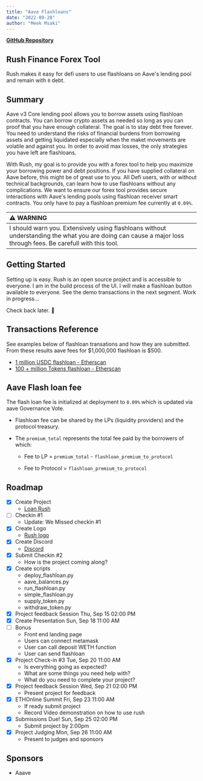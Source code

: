 ```yaml
---
title: "Aave Flashloans"
date: "2022-09-28"
author: "Meek Msaki"
---
```


[**GitHub Repository**](https://github.com/mmsaki/rush)

## Rush Finance Forex Tool

Rush makes it easy for defi users to use flashloans on Aave's lending pool and remain with `0` debt.

## Summary

Aave v3 Core lending pool allows you to borrow assets using flashloan contracts. You can borrow crypto assets as needed so long as you can proof that you have enough collateral. The goal is to stay debt free forever. You need to understand the risks of financial burdens from borrowing assets and getting liquidated especially when the maket movements are volatile and against you. In order to avoid max losses, the only strategies you have left are flashloans.

With Rush, my goal is to provide you with a forex tool to help you maximize your borrowing power and debt positions. If you have supplied collateral on Aave before, this might be of great use to you. All Defi users, with or without technical backgrounds, can learn how to use flashloans without any complications. We want to ensure our forex tool provides secure interactions with Aave's lending pools using flashloan receiver smart contracts. You only have to pay a flashloan premium fee currently at `0.09%`.

| :warning: WARNING                                                                                                                                             |
| :------------------------------------------------------------------------------------------------------------------------------------------------------------ |
| I should warn you. Extensively using flashloans without understanding the what you are doing can cause a major loss through fees. Be carefull with this tool. |

## Getting Started

Setting up is easy. Rush is an open source project and is accessible to everyone. I am in the build process of the UI. I will make a flashloan button available to everyone. See the demo transactions in the next segment. Work in progress...

Check back later. 👷

## Transactions Reference

See examples below of flashloan transations and how they are submitted. From these results aave fees for $1,000,000 flashloan is $500.

- [1 million USDC flashloan - Etherscan](https://goerli-optimism.etherscan.io/tx/0xe7b6883bc925eef37d318efa3353a24a74ef7b04fd9e2ba2a8bdfa1116d8f1a2)
- [100 + million Tokens flashloan - Etherscan](https://goerli-optimism.etherscan.io/tx/0xb096db8fbf39c390f343603d9dc51bd7ed41f51a47124cb6b1bdb3007f7f7a76)

## Aave Flash loan fee

The flash loan fee is initialized at deployment to `0.09%` which is updated via aave Governance Vote.

- Flashloan fee can be shared by the LPs (liquidity providers) and the protocol treasury.

- The `premium_total` represents the total fee paid by the borrowers of which:

  - Fee to LP = `premium_total` - `flashloan_premium_to_protocol`

  - Fee to Protocol = `flashloan_premium_to_protocol`

<!-- - Setting Up
    - Ensure we have enough funds when flashloaning
    - Calculate the profitability of liquidating loans vs gas costs
    - Fail safe security
- Aave contracts and registry on Optimism
    - [V3 Testnet Aave Address on Optimism Görli](https://docs.aave.com/developers/deployed-contracts/v3-testnet-addresses) -->

## Roadmap

- [x] Create Project
  - [Loan Rush](https://ethglobal.com/showcase/rush-8s2mf)
- [ ] Checkin #1
  - Update: We Missed checkin #1
- [x] Create Logo
  - [Rush logo]()
- [x] Create Discord
  - [Discord](https://discord.gg/57TA3bHx62)
- [x] Submit Checkin #2
  - How is the project coming along?
- [x] Create scripts
  - deploy_flashloan.py
  - aave_balances.py
  - run_flashloan.py
  - simple_flashloan.py
  - supply_token.py
  - withdraw_token.py
- [x] Project feedback Session Thu, Sep 15 02:00 PM
- [x] Create Presentation Sun, Sep 18 11:00 AM
- [ ] Bonus
  - Front end landing page
  - Users can connect metamask
  - User can call deposit WETH function
  - User can send flashloan
- [x] Project Check-in #3 Tue, Sep 20 11:00 AM
  - Is everything going as expected?
  - What are some things you need help with?
  - What do you need to complete your project?
- [x] Project feedback Session Wed, Sep 21 02:00 PM
  - Present project for feedback
- [x] ETHOnline Summit Fri, Sep 23 11:00 AM
  - If ready submit project
  - Record Video demonstration on how to use rush
- [x] Submissions Due! Sun, Sep 25 02:00 PM
  - Submit project by 2:00pm
- [x] Project Judging Mon, Sep 26 11:00 AM
  - Present to judges and sponsors

## Sponsors

- Aaave

